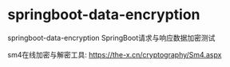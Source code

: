 # springboot-data-encryption
springboot-data-encryption   SpringBoot请求与响应数据加密测试



sm4在线加密与解密工具: https://the-x.cn/cryptography/Sm4.aspx
